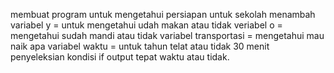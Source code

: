 membuat program untuk mengetahui persiapan untuk sekolah
menambah variabel y = untuk mengetahui udah makan atau tidak
veriabel o = mengetahui sudah mandi atau tidak
variabel transportasi = mengetahui mau naik apa
variabel waktu = untuk tahun telat atau tidak 30 menit
penyeleksian kondisi if output tepat waktu atau tidak.